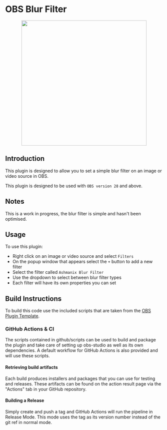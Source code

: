 # OBS Blur Filter

<p align="center">
<image height="400px" src="/images/BlurFilterScreenshot.png">
</p>


## Introduction
This plugin is designed to allow you to set a simple blur filter on an image or video source in OBS.

This plugin is designed to be used with `OBS version 28` and above.

## Notes
This is a work in progress, the blur filter is simple and hasn't been optimised.

## Usage
To use this plugin:
- Right click on an image or video source and select `Filters`
- On the popup window that appears select the `+` button to add a new filter
- Select the filter called `Ashmanix Blur Filter`
- Use the dropdown to select between blur filter types
- Each filter will have its own properties you can set

## Build Instructions
To build this code use the included scripts that are taken from the [OBS Plugin Template](https://github.com/obsproject/obs-plugintemplate).

### GitHub Actions & CI
The scripts contained in github/scripts can be used to build and package the plugin and take care of setting up obs-studio as well as its own dependencies. A default workflow for GitHub Actions is also provided and will use these scripts.

#### Retrieving build artifacts
Each build produces installers and packages that you can use for testing and releases. These artifacts can be found on the action result page via the "Actions" tab in your GitHub repository.

#### Building a Release
Simply create and push a tag and GitHub Actions will run the pipeline in Release Mode. This mode uses the tag as its version number instead of the git ref in normal mode.
